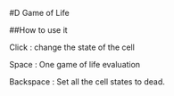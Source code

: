 #D Game of Life

##How to use it

Click : change the state of the cell

Space : One game of life evaluation

Backspace : Set all the cell states to dead.